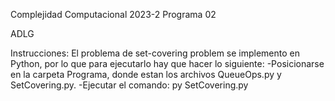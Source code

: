 Complejidad Computacional 2023-2
Programa 02

ADLG

Instrucciones:
El problema de set-covering problem se implemento en Python, por lo que para ejecutarlo hay que hacer lo siguiente:
-Posicionarse en la carpeta Programa, donde estan los archivos QueueOps.py y SetCovering.py.
-Ejecutar el comando: py SetCovering.py


